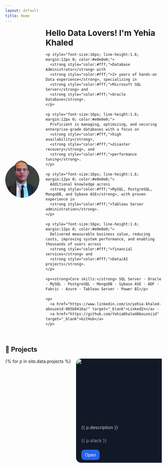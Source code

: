 ```yaml
---
layout: default
title: Home
---
```


<div class="intro" style="display:flex; align-items:center; gap:20px; margin-bottom:20px;">
  <img src="/assets/images/me.png" alt="Yehia Khaled" style="width:110px; border-radius:50%;" />
  
  <div>
    <h1 style="font-size:26px; margin:0;">Hello Data Lovers! I'm <span class="highlight">Yehia Khaled</span></h1>

    <p style="font-size:16px; line-height:1.6; margin:12px 0; color:#e0e0e0;">
      <strong style="color:#fff;">Database Administrator</strong> with 
      <strong style="color:#fff;">2+ years of hands-on Data experience</strong>, specializing in 
      <strong style="color:#fff;">Microsoft SQL Server</strong> and 
      <strong style="color:#fff;">Oracle Database</strong>.
    </p>

    <p style="font-size:16px; line-height:1.6; margin:12px 0; color:#e0e0e0;">
      Proficient in managing, optimizing, and securing enterprise-grade databases with a focus on 
      <strong style="color:#fff;">high availability</strong>, 
      <strong style="color:#fff;">disaster recovery</strong>, and 
      <strong style="color:#fff;">performance tuning</strong>.
    </p>

    <p style="font-size:16px; line-height:1.6; margin:12px 0; color:#e0e0e0;">
      Additional knowledge across 
      <strong style="color:#fff;">MySQL, PostgreSQL, MongoDB, and Sybase ASE</strong>, with proven experience in 
      <strong style="color:#fff;">Tableau Server administration</strong>.
    </p>

    <p style="font-size:16px; line-height:1.6; margin:12px 0; color:#e0e0e0;">
      Delivered measurable business value, reducing costs, improving system performance, and enabling thousands of users across 
      <strong style="color:#fff;">financial services</strong> and 
      <strong style="color:#fff;">Data/AI projects</strong>.
    </p>

    <p><strong>Core skills:</strong> SQL Server · Oracle · MySQL · PostgreSQL · MongoDB · Sybase ASE · ADF · Fabric · Azure · Tableau Server · Power BI</p>

    <p>
      <a href="https://www.linkedin.com/in/yehia-khaled-abouzeid-005b8416a/" target="_blank">LinkedIn</a> ·
      <a href="https://github.com/YehiaKhaledAbouzeiid" target="_blank">GitHub</a>
    </p>
  </div>
</div>





<section id="projects" style="margin-top:48px;">
  <h2>🚀 Projects</h2>

  <div style="display:flex; gap:16px; margin-top:16px; overflow-x:auto; white-space:nowrap;">
    {% for p in site.data.projects %}
      <article style="flex:0 0 300px; background:#111827; border:1px solid #1f2937; border-radius:16px; overflow:hidden; display:inline-block;">
        <div style="aspect-ratio:16/9; overflow:hidden;">
          <img src="{{ p.preview_gif | default: p.image }}" alt="{{ p.title }}" style="width:100%; height:100%; object-fit:cover;">
        </div>
        <div style="padding:16px;">
          <h3 style="margin:0 0 6px 0;">{{ p.title }}</h3>
          <p style="margin:0 0 8px 0; color:#cbd5e1;">{{ p.description }}</p>
          {% if p.stack %}
            <p style="margin:0 0 12px 0; font-size:0.9rem; color:#94a3b8;">{{ p.stack }}</p>
          {% endif %}
          <div>
            <a href="{{ p.link }}" target="_blank" style="text-decoration:none; background:#2563eb; color:white; padding:8px 12px; border-radius:10px;">Open</a>
          </div>
        </div>
      </article>
    {% endfor %}
  </div>
</section>

